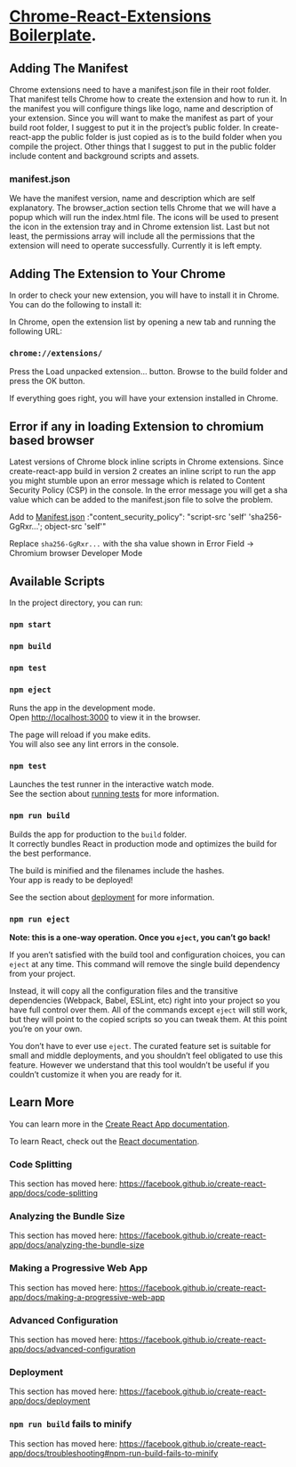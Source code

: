 # [Chrome-React-Extensions Boilerplate](https://github.com/arvindkannan/Chromium-Extension-Boilerplate-ReactJS).

## Adding The Manifest

Chrome extensions need to have a manifest.json file in their root folder. That manifest tells Chrome how to create the extension and how to run it. In the manifest you will configure things like logo, name and description of your extension. Since you will want to make the manifest as part of your build root folder, I suggest to put it in the project’s public folder. In create-react-app the public folder is just copied as is to the build folder when you compile the project. Other things that I suggest to put in the public folder include content and background scripts and assets.

### manifest.json

We have the manifest version, name and description which are self explanatory. The browser_action section tells Chrome that we will have a popup which will run the index.html file. The icons will be used to present the icon in the extension tray and in Chrome extension list. Last but not least, the permissions array will include all the permissions that the extension will need to operate successfully. Currently it is left empty.

## Adding The Extension to Your Chrome

In order to check your new extension, you will have to install it in Chrome. You can do the following to install it:

In Chrome, open the extension list by opening a new tab and running the following URL:

### `chrome://extensions/`

Press the Load unpacked extension… button.
Browse to the build folder and press the OK button.

If everything goes right, you will have your extension installed in Chrome.

## Error if any in loading Extension to chromium based browser

Latest versions of Chrome block inline scripts in Chrome extensions. Since create-react-app build in version 2 creates an inline script to run the app you might stumble upon an error message which is related to Content Security Policy (CSP) in the console. In the error message you will get a sha value which can be added to the manifest.json file to solve the problem.

Add to [Manifest.json](public/manifest.json) :"content_security_policy": "script-src 'self' 'sha256-GgRxr...'; object-src 'self'"

Replace `sha256-GgRxr...` with the sha value shown in Error Field -> Chromium browser Developer Mode


## Available Scripts

In the project directory, you can run:

### `npm start`

### `npm build`

### `npm test`

### `npm eject`

Runs the app in the development mode.<br>
Open [http://localhost:3000](http://localhost:3000) to view it in the browser.

The page will reload if you make edits.<br>
You will also see any lint errors in the console.

### `npm test`

Launches the test runner in the interactive watch mode.<br>
See the section about [running tests](https://facebook.github.io/create-react-app/docs/running-tests) for more information.

### `npm run build`

Builds the app for production to the `build` folder.<br>
It correctly bundles React in production mode and optimizes the build for the best performance.

The build is minified and the filenames include the hashes.<br>
Your app is ready to be deployed!

See the section about [deployment](https://facebook.github.io/create-react-app/docs/deployment) for more information.

### `npm run eject`

**Note: this is a one-way operation. Once you `eject`, you can’t go back!**

If you aren’t satisfied with the build tool and configuration choices, you can `eject` at any time. This command will remove the single build dependency from your project.

Instead, it will copy all the configuration files and the transitive dependencies (Webpack, Babel, ESLint, etc) right into your project so you have full control over them. All of the commands except `eject` will still work, but they will point to the copied scripts so you can tweak them. At this point you’re on your own.

You don’t have to ever use `eject`. The curated feature set is suitable for small and middle deployments, and you shouldn’t feel obligated to use this feature. However we understand that this tool wouldn’t be useful if you couldn’t customize it when you are ready for it.

## Learn More

You can learn more in the [Create React App documentation](https://facebook.github.io/create-react-app/docs/getting-started).

To learn React, check out the [React documentation](https://reactjs.org/).

### Code Splitting

This section has moved here: https://facebook.github.io/create-react-app/docs/code-splitting

### Analyzing the Bundle Size

This section has moved here: https://facebook.github.io/create-react-app/docs/analyzing-the-bundle-size

### Making a Progressive Web App

This section has moved here: https://facebook.github.io/create-react-app/docs/making-a-progressive-web-app

### Advanced Configuration

This section has moved here: https://facebook.github.io/create-react-app/docs/advanced-configuration

### Deployment

This section has moved here: https://facebook.github.io/create-react-app/docs/deployment

### `npm run build` fails to minify

This section has moved here: https://facebook.github.io/create-react-app/docs/troubleshooting#npm-run-build-fails-to-minify
